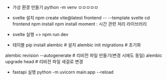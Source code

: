 * 가상 환경 만들기
python -m venv ㅁㅁㅁㅁㅁ

* svelte 설치
npm create vite@latest frontend -- --template svelte
cd frontend
npm install
npm install moment : 시간 관련 처리 라이브러리

* svelte 실행 => npm run dev

* 테이블
pip install alembic # 설치
alembic init migrations # 초기화

alembic revision --autogenerate # 리비전 파일 만들기(변경 시에도 동일)
alembic upgrade head # 리비전 파일 새걸로 변경

* fastapi 실행
python -m uvicorn main:app --reload